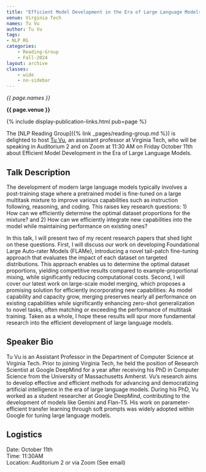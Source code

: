 ```yaml
---
title: "Efficient Model Development in the Era of Large Language Models"
venue: Virginia Tech
names: Tu Vu
author: Tu Vu
tags:
- NLP RG
categories:
    - Reading-Group
    - Fall-2024
layout: archive
classes:
    - wide
    - no-sidebar
---
```


*{{ page.names }}*

**{{ page.venue }}**

{% include display-publication-links.html pub=page %}

The [NLP Reading Group]({% link _pages/reading-group.md %}) is delighted to host [Tu Vu](https://tuvllms.github.io/), an assistant professor at Virginia Tech, who will be speaking in Auditorium 2 and on Zoom at 11:30 AM on Friday October 11th about Efficient Model Development in the Era of Large Language Models.


## Talk Description

The development of modern large language models typically involves a post-training stage where a pretrained model is fine-tuned on a large multitask mixture to improve various capabilities such as instruction following, reasoning, and coding. This raises key research questions: 1) How can we efficiently determine the optimal dataset proportions for the mixture? and 2) How can we efficiently integrate new capabilities into the model while maintaining performance on existing ones?

In this talk, I will present two of my recent research papers that shed light on these questions. First, I will discuss our work on developing Foundational Large Auto-rater Models (FLAMe), introducing a novel tail-patch fine-tuning approach that evaluates the impact of each dataset on targeted distributions. This approach enables us to determine the optimal dataset proportions, yielding competitive results compared to example-proportional mixing, while significantly reducing computational costs. Second, I will cover our latest work on large-scale model merging, which proposes a promising solution for efficiently incorporating new capabilities: As model capability and capacity grow, merging preserves nearly all performance on existing capabilities while significantly enhancing zero-shot generalization to novel tasks, often matching or exceeding the performance of multitask training. Taken as a whole, I hope these results will spur more fundamental research into the efficient development of large language models.

## Speaker Bio

Tu Vu is an Assistant Professor in the Department of Computer Science at Virginia Tech. Prior to joining Virginia Tech, he held the position of Research Scientist at Google DeepMind for a year after receiving his PhD in Computer Science from the University of Massachusetts Amherst. Vu’s research aims to develop effective and efficient methods for advancing and democratizing artificial intelligence in the era of large language models. During his PhD, Vu worked as a student researcher at Google DeepMind, contributing to the development of models like Gemini and Flan-T5. His work on parameter-efficient transfer learning through soft prompts was widely adopted within Google for tuning large language models.

## Logistics

Date: October 11th<br>
Time: 11:30AM <br>
Location: Auditorium 2 or via Zoom (See email)
